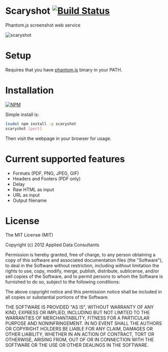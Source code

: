 # Scaryshot [![Build Status](https://travis-ci.org/applieddataconsultants/scaryshot.png?branch=master)](https://travis-ci.org/applieddataconsultants/scaryshot)

Phantom.js screenshot web service

![scaryshot](https://raw.github.com/applieddataconsultants/scaryshot/master/scaryshot.png)

# Setup

Requires that you have [phantom.js](http://phantomjs.org/) binary in your PATH.

# Installation

[![NPM](https://nodei.co/npm/scaryshot.png?downloads=true)](https://nodei.co/npm/scaryshot)

Simple install is:

```sh
(sudo) npm install -g scaryshot
scaryshot [port]
```

Then visit the webpage in your browser for usage.

# Current supported features

* Formats (PDF, PNG, JPEG, GIF)
* Headers and Footers (PDF only)
* Delay
* Raw HTML as input
* URL as input
* Output filename

# License

The MIT License (MIT)

Copyright (c) 2012 Applied Data Consultants

Permission is hereby granted, free of charge, to any person obtaining a copy of
this software and associated documentation files (the "Software"), to deal in
the Software without restriction, including without limitation the rights to
use, copy, modify, merge, publish, distribute, sublicense, and/or sell copies of
the Software, and to permit persons to whom the Software is furnished to do so,
subject to the following conditions:

The above copyright notice and this permission notice shall be included in all
copies or substantial portions of the Software.

THE SOFTWARE IS PROVIDED "AS IS", WITHOUT WARRANTY OF ANY KIND, EXPRESS OR
IMPLIED, INCLUDING BUT NOT LIMITED TO THE WARRANTIES OF MERCHANTABILITY, FITNESS
FOR A PARTICULAR PURPOSE AND NONINFRINGEMENT. IN NO EVENT SHALL THE AUTHORS OR
COPYRIGHT HOLDERS BE LIABLE FOR ANY CLAIM, DAMAGES OR OTHER LIABILITY, WHETHER
IN AN ACTION OF CONTRACT, TORT OR OTHERWISE, ARISING FROM, OUT OF OR IN
CONNECTION WITH THE SOFTWARE OR THE USE OR OTHER DEALINGS IN THE SOFTWARE.
